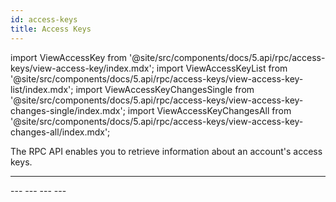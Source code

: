 ```yaml
---
id: access-keys
title: Access Keys
---
```


import ViewAccessKey from '@site/src/components/docs/5.api/rpc/access-keys/view-access-key/index.mdx';
import ViewAccessKeyList from '@site/src/components/docs/5.api/rpc/access-keys/view-access-key-list/index.mdx';
import ViewAccessKeyChangesSingle from '@site/src/components/docs/5.api/rpc/access-keys/view-access-key-changes-single/index.mdx';
import ViewAccessKeyChangesAll from '@site/src/components/docs/5.api/rpc/access-keys/view-access-key-changes-all/index.mdx';

The RPC API enables you to retrieve information about an account's access keys.

---
<ViewAccessKey />
---
<ViewAccessKeyList />
---
<ViewAccessKeyChangesSingle />
---
<ViewAccessKeyChangesAll />
---
